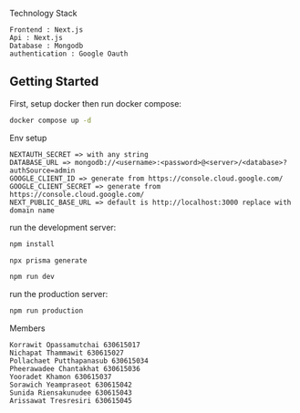 Technology Stack
```
Frontend : Next.js
Api : Next.js
Database : Mongodb
authentication : Google Oauth
```

## Getting Started

First, setup docker then run docker compose:

```bash
docker compose up -d
```

Env setup

```
NEXTAUTH_SECRET => with any string
DATABASE_URL => mongodb://<username>:<password>@<server>/<database>?authSource=admin
GOOGLE_CLIENT_ID => generate from https://console.cloud.google.com/
GOOGLE_CLIENT_SECRET => generate from https://console.cloud.google.com/
NEXT_PUBLIC_BASE_URL => default is http://localhost:3000 replace with domain name
```

run the development server:

```bash
npm install

npx prisma generate

npm run dev

```

run the production server:

```bash
npm run production
```
Members
```
Korrawit Opassamutchai 630615017
Nichapat Thammawit 630615027
Pollachaet Putthapanasub 630615034
Pheerawadee Chantakhat 630615036
Yooradet Khamon 630615037
Sorawich Yeampraseot 630615042
Sunida Riensakunudee 630615043
Arissawat Tresresiri 630615045
```

